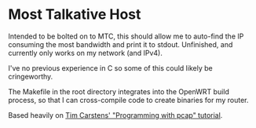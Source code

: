 Most Talkative Host
===================

Intended to be bolted on to MTC, this should allow me to auto-find the IP consuming the most bandwidth and print it to stdout. Unfinished, and currently only works on my network (and IPv4).

I've no previous experience in C so some of this could likely be cringeworthy.

The Makefile in the root directory integrates into the OpenWRT build process, so that I can cross-compile code to create binaries for my router.

Based heavily on [Tim Carstens' "Programming with pcap" tutorial](http://www.tcpdump.org/pcap.html).
